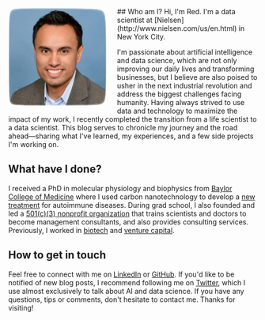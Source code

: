 <img src="/images/profile.jpg" align="left" height="200" style="padding-right:20px; padding-bottom:5px">
## Who am I?
Hi, I'm Red. I'm a data scientist at [Nielsen](http://www.nielsen.com/us/en.html) in New York City.

I'm passionate about artificial intelligence and data science, which are not only improving our daily lives and transforming businesses, but I believe are also poised to usher in the next industrial revolution and address the biggest challenges facing humanity. Having always strived to use data and technology to maximize the impact of my work, I recently completed the transition from a life scientist to a data scientist. This blog serves to chronicle my journey and the road ahead&mdash;sharing what I've learned, my experiences, and a few side projects I'm working on.

## What have I done?
I received a PhD in molecular physiology and biophysics from [Baylor College of Medicine](https://www.bcm.edu/research/labs/christine-beeton) where I used carbon nanotechnology to develop a [new](https://www.bcm.edu/news/molecular-physiology-and-biophysics/nanoparticle-therapy-for-autoimmune-disease) [treatment](http://www.nature.com/articles/srep33808) for autoimmune diseases. During grad school, I also founded and led a [501(c)(3) nonprofit organization](http://medcenterconsulting.com) that trains scientists and doctors to become management consultants, and also provides consulting services. Previously, I worked in [biotech](https://www.canon-biomedical.com) and [venture capital](http://fannininnovation.com).

## How to get in touch
Feel free to connect with me on [LinkedIn](https://www.linkedin.com/in/redwanhuq) or [GitHub](https://github.com/redwanhuq). If you'd like to be notified of new blog posts, I recommend following me on [Twitter](https://twitter.com/redwanhuq), which I use almost exclusively to talk about AI and data science. If you have any questions, tips or comments, don't hesitate to contact me. Thanks for visiting!
